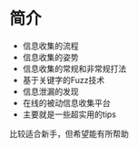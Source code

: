 # 简介
 - 信息收集的流程
 - 信息收集的姿势
 - 信息收集的常规和非常规打法
 - 基于关键字的Fuzz技术
 - 信息泄漏的发现
 - 在线的被动信息收集平台
 - 主要就是一些超实用的tips

比较适合新手，但希望能有所帮助
